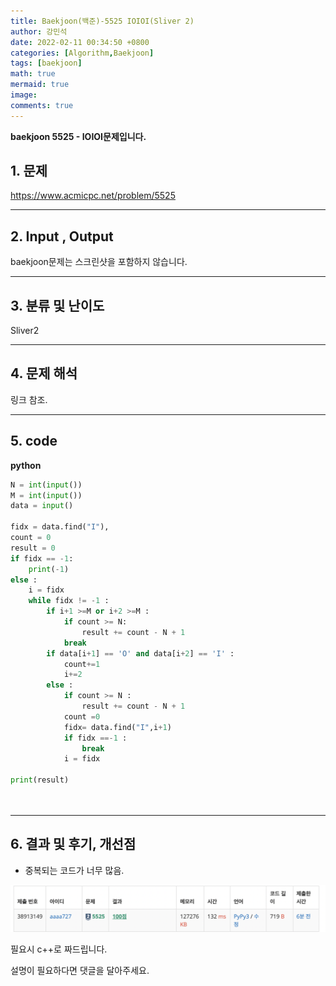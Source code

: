 ```yaml
---
title: Baekjoon(백준)-5525 IOIOI(Sliver 2)
author: 강민석
date: 2022-02-11 00:34:50 +0800
categories: [Algorithm,Baekjoon]
tags: [baekjoon]
math: true
mermaid: true
image: 
comments: true
---
```


**baekjoon 5525 - IOIOI문제입니다.**

## 1. 문제

<https://www.acmicpc.net/problem/5525>

-----  

## 2. Input , Output

baekjoon문제는 스크린샷을 포함하지 않습니다.

-----  

## 3. 분류 및 난이도

Sliver2

-----  

## 4. 문제 해석

링크 참조.

-----  

## 5. code  


**python**

```python
N = int(input())
M = int(input())
data = input()

fidx = data.find("I"),
count = 0
result = 0
if fidx == -1:
    print(-1)
else : 
    i = fidx
    while fidx != -1 :
        if i+1 >=M or i+2 >=M : 
            if count >= N:
                result += count - N + 1
            break
        if data[i+1] == 'O' and data[i+2] == 'I' : 
            count+=1
            i+=2
        else :
            if count >= N : 
                result += count - N + 1
            count =0
            fidx= data.find("I",i+1)
            if fidx ==-1 :
                break
            i = fidx

print(result)
                
            
```
-----

## 6. 결과 및 후기, 개선점

- 중복되는 코드가 너무 많음.

!["None"](/assets/img/sample/Baekjoon/5525/result.png)

필요시 c++로 짜드립니다.

설명이 필요하다면 댓글을 달아주세요.
